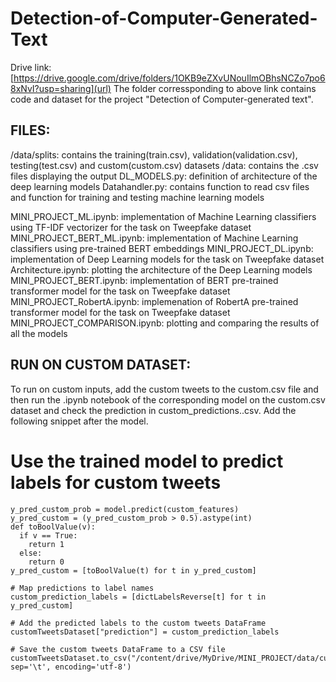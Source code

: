 # Detection-of-Computer-Generated-Text
Drive link: [https://drive.google.com/drive/folders/1OKB9eZXvUNouIlmOBhsNCZo7po68xNvI?usp=sharing](url)
The folder corressponding to above link contains code and dataset for the project "Detection of Computer-generated text".

## FILES:
/data/splits: contains the training(train.csv), validation(validation.csv), testing(test.csv) and custom(custom.csv) datasets
/data: contains the .csv files displaying the output
DL_MODELS.py: definition of architecture of the deep learning models
Datahandler.py: contains function to read csv files and function for training and testing machine learning models

MINI_PROJECT_ML.ipynb: implementation of Machine Learning classifiers using TF-IDF vectorizer for the task on Tweepfake dataset
MINI_PROJECT_BERT_ML.ipynb: implementation of Machine Learning classifiers using pre-trained BERT embeddings
MINI_PROJECT_DL.ipynb: implementation of Deep Learning models for the task on Tweepfake dataset
Architecture.ipynb: plotting the architecture of the Deep Learning models
MINI_PROJECT_BERT.ipynb: implementation of BERT pre-trained transformer model for the task on Tweepfake dataset
MINI_PROJECT_RobertA.ipynb: implemenation of RobertA pre-trained transformer model for the task on Tweepfake dataset
MINI_PROJECT_COMPARISON.ipynb: plotting and comparing the results of all the models

## RUN ON CUSTOM DATASET:
To run on custom inputs, add the custom tweets to the custom.csv file and then run the .ipynb notebook of the corresponding model on the custom.csv dataset and check the prediction in custom_predictions.<model>.csv. Add the following snippet after the model.

# Use the trained model to predict labels for custom tweets
```
y_pred_custom_prob = model.predict(custom_features)
y_pred_custom = (y_pred_custom_prob > 0.5).astype(int)
def toBoolValue(v):
  if v == True:
    return 1
  else:
    return 0
y_pred_custom = [toBoolValue(t) for t in y_pred_custom]

# Map predictions to label names
custom_prediction_labels = [dictLabelsReverse[t] for t in y_pred_custom]

# Add the predicted labels to the custom tweets DataFrame
customTweetsDataset["prediction"] = custom_prediction_labels

# Save the custom tweets DataFrame to a CSV file
customTweetsDataset.to_csv("/content/drive/MyDrive/MINI_PROJECT/data/custom_predictions_charCNN.csv", sep='\t', encoding='utf-8')

```
